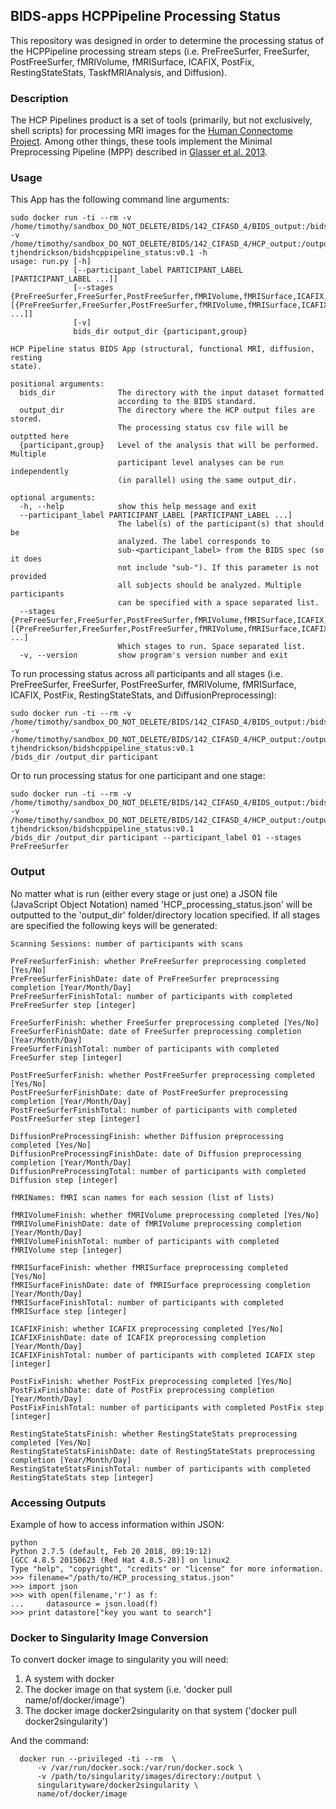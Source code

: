 ## BIDS-apps HCPPipeline Processing Status

This repository was designed in order to determine the processing status of the HCPPipeline processing stream steps (i.e. PreFreeSurfer, FreeSurfer, PostFreeSurfer, fMRIVolume, fMRISurface, ICAFIX, PostFix, RestingStateStats, TaskfMRIAnalysis, and Diffusion). 

### Description
The HCP Pipelines product is a set of tools (primarily, but not exclusively,
shell scripts) for processing MRI images for the [Human Connectome Project](https://www.humanconnectome.org/).
Among other things, these tools implement the Minimal Preprocessing Pipeline
(MPP) described in [Glasser et al. 2013](https://www.ncbi.nlm.nih.gov/pubmed/23668970).

### Usage
This App has the following command line arguments:

```
sudo docker run -ti --rm -v /home/timothy/sandbox_DO_NOT_DELETE/BIDS/142_CIFASD_4/BIDS_output:/bids_dir -v /home/timothy/sandbox_DO_NOT_DELETE/BIDS/142_CIFASD_4/HCP_output:/output_dir tjhendrickson/bidshcppipeline_status:v0.1 -h
usage: run.py [-h]
              [--participant_label PARTICIPANT_LABEL [PARTICIPANT_LABEL ...]]
              [--stages {PreFreeSurfer,FreeSurfer,PostFreeSurfer,fMRIVolume,fMRISurface,ICAFIX,PostFix,RestingStateStats,DiffusionPreprocessing} [{PreFreeSurfer,FreeSurfer,PostFreeSurfer,fMRIVolume,fMRISurface,ICAFIX,PostFix,RestingStateStats,DiffusionPreprocessing} ...]]
              [-v]
              bids_dir output_dir {participant,group}

HCP Pipeline status BIDS App (structural, functional MRI, diffusion, resting
state).

positional arguments:
  bids_dir              The directory with the input dataset formatted
                        according to the BIDS standard.
  output_dir            The directory where the HCP output files are stored.
                        The processing status csv file will be outptted here
  {participant,group}   Level of the analysis that will be performed. Multiple
                        participant level analyses can be run independently
                        (in parallel) using the same output_dir.

optional arguments:
  -h, --help            show this help message and exit
  --participant_label PARTICIPANT_LABEL [PARTICIPANT_LABEL ...]
                        The label(s) of the participant(s) that should be
                        analyzed. The label corresponds to
                        sub-<participant_label> from the BIDS spec (so it does
                        not include "sub-"). If this parameter is not provided
                        all subjects should be analyzed. Multiple participants
                        can be specified with a space separated list.
  --stages {PreFreeSurfer,FreeSurfer,PostFreeSurfer,fMRIVolume,fMRISurface,ICAFIX,PostFix,RestingStateStats,DiffusionPreprocessing} [{PreFreeSurfer,FreeSurfer,PostFreeSurfer,fMRIVolume,fMRISurface,ICAFIX,PostFix,RestingStateStats,DiffusionPreprocessing} ...]
                        Which stages to run. Space separated list.
  -v, --version         show program's version number and exit
```

To run processing status across all participants and all stages (i.e. PreFreeSurfer, FreeSurfer, PostFreeSurfer, 
fMRIVolume, fMRISurface, ICAFIX, PostFix, RestingStateStats, and DiffusionPreprocessing):
```
sudo docker run -ti --rm -v /home/timothy/sandbox_DO_NOT_DELETE/BIDS/142_CIFASD_4/BIDS_output:/bids_dir 
-v /home/timothy/sandbox_DO_NOT_DELETE/BIDS/142_CIFASD_4/HCP_output:/output_dir tjhendrickson/bidshcppipeline_status:v0.1 
/bids_dir /output_dir participant
```
Or to run processing status for one participant and one stage:
```
sudo docker run -ti --rm -v /home/timothy/sandbox_DO_NOT_DELETE/BIDS/142_CIFASD_4/BIDS_output:/bids_dir 
-v /home/timothy/sandbox_DO_NOT_DELETE/BIDS/142_CIFASD_4/HCP_output:/output_dir tjhendrickson/bidshcppipeline_status:v0.1 
/bids_dir /output_dir participant --participant_label 01 --stages PreFreeSurfer
```

### Output
No matter what is run (either every stage or just one) a JSON file (JavaScript Object Notation) named 
'HCP_processing_status.json' will be outputted to the 'output_dir' folder/directory location specified. 
If all stages are specified the following keys will be generated: 
```
Scanning Sessions: number of participants with scans

PreFreeSurferFinish: whether PreFreeSurfer preprocessing completed [Yes/No]
PreFreeSurferFinishDate: date of PreFreeSurfer preprocessing completion [Year/Month/Day]
PreFreeSurferFinishTotal: number of participants with completed PreFreeSurfer step [integer]

FreeSurferFinish: whether FreeSurfer preprocessing completed [Yes/No]
FreeSurferFinishDate: date of FreeSurfer preprocessing completion [Year/Month/Day]
FreeSurferFinishTotal: number of participants with completed FreeSurfer step [integer]

PostFreeSurferFinish: whether PostFreeSurfer preprocessing completed [Yes/No]
PostFreeSurferFinishDate: date of PostFreeSurfer preprocessing completion [Year/Month/Day]
PostFreeSurferFinishTotal: number of participants with completed PostFreeSurfer step [integer]

DiffusionPreProcessingFinish: whether Diffusion preprocessing completed [Yes/No]
DiffusionPreProcessingFinishDate: date of Diffusion preprocessing completion [Year/Month/Day]
DiffusionPreProcessingTotal: number of participants with completed Diffusion step [integer]

fMRINames: fMRI scan names for each session (list of lists)

fMRIVolumeFinish: whether fMRIVolume preprocessing completed [Yes/No]
fMRIVolumeFinishDate: date of fMRIVolume preprocessing completion [Year/Month/Day]
fMRIVolumeFinishTotal: number of participants with completed fMRIVolume step [integer]

fMRISurfaceFinish: whether fMRISurface preprocessing completed [Yes/No]
fMRISurfaceFinishDate: date of fMRISurface preprocessing completion [Year/Month/Day]
fMRISurfaceFinishTotal: number of participants with completed fMRISurface step [integer]

ICAFIXFinish: whether ICAFIX preprocessing completed [Yes/No]
ICAFIXFinishDate: date of ICAFIX preprocessing completion [Year/Month/Day]
ICAFIXFinishTotal: number of participants with completed ICAFIX step [integer]

PostFixFinish: whether PostFix preprocessing completed [Yes/No]
PostFixFinishDate: date of PostFix preprocessing completion [Year/Month/Day]
PostFixFinishTotal: number of participants with completed PostFix step [integer]

RestingStateStatsFinish: whether RestingStateStats preprocessing completed [Yes/No]
RestingStateStatsFinishDate: date of RestingStateStats preprocessing completion [Year/Month/Day]
RestingStateStatsFinishTotal: number of participants with completed RestingStateStats step [integer]
```
### Accessing Outputs
Example of how to access information within JSON:
```
python
Python 2.7.5 (default, Feb 20 2018, 09:19:12) 
[GCC 4.8.5 20150623 (Red Hat 4.8.5-28)] on linux2
Type "help", "copyright", "credits" or "license" for more information.
>>> filename="/path/to/HCP_processing_status.json"
>>> import json
>>> with open(filename,'r') as f:
...     datasource = json.load(f)
>>> print datastore["key you want to search"]
```

### Docker to Singularity Image Conversion

To convert docker image to singularity you will need:
1) A system with docker 
2) The docker image on that system (i.e. 'docker pull name/of/docker/image')
3) The docker image docker2singularity on that system ('docker pull docker2singularity')

And the command: 
```
  docker run --privileged -ti --rm  \
      -v /var/run/docker.sock:/var/run/docker.sock \
      -v /path/to/singularity/images/directory:/output \
      singularityware/docker2singularity \
      name/of/docker/image
```





